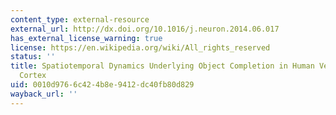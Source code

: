 ```yaml
---
content_type: external-resource
external_url: http://dx.doi.org/10.1016/j.neuron.2014.06.017
has_external_license_warning: true
license: https://en.wikipedia.org/wiki/All_rights_reserved
status: ''
title: Spatiotemporal Dynamics Underlying Object Completion in Human Ventral Visual
  Cortex
uid: 0010d976-6c42-4b8e-9412-dc40fb80d829
wayback_url: ''
---
```

